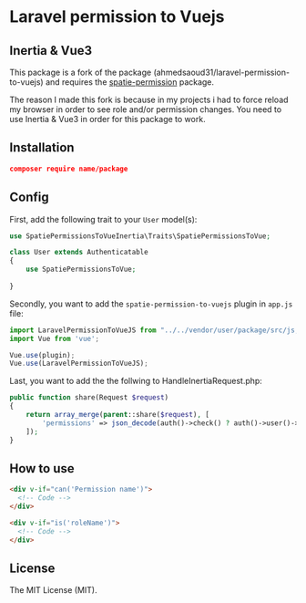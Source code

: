 # Laravel permission to Vuejs

## Inertia & Vue3

This package is a fork of the package (ahmedsaoud31/laravel-permission-to-vuejs) and requires the [spatie-permission](https://github.com/spatie/laravel-permission) package.

The reason I made this fork is because in my projects i had to force reload my browser in order to see role and/or permission changes.
You need to use Inertia & Vue3 in order for this package to work.

## Installation

```json
composer require name/package
```

## Config
First, add the following trait to your `User` model(s):


```php
use SpatiePermissionsToVueInertia\Traits\SpatiePermissionsToVue;

class User extends Authenticatable
{
    use SpatiePermissionsToVue;
    
}
```

Secondly, you want to add the `spatie-permission-to-vuejs` plugin in `app.js` file:
```js
import LaravelPermissionToVueJS from "../../vendor/user/package/src/js;
import Vue from 'vue';

Vue.use(plugin);
Vue.use(LaravelPermissionToVueJS);
```

Last, you want to add the the follwing to HandleInertiaRequest.php:

```php
public function share(Request $request)
{
    return array_merge(parent::share($request), [
        'permissions' => json_decode(auth()->check() ? auth()->user()->jsPermissions() : '{}', true),
    ]);
}
```

## How to use

```html
<div v-if="can('Permission name')">
  <!-- Code -->
</div>

<div v-if="is('roleName')">
  <!-- Code -->
</div>
```

## License

The MIT License (MIT).
